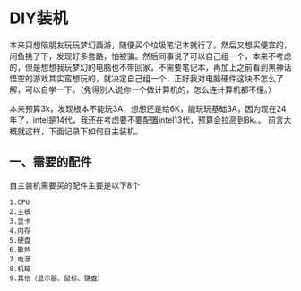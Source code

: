 
# DIY装机
本来只想陪朋友玩玩梦幻西游，随便买个垃圾笔记本就行了。然后又想买便宜的，闲鱼挑了下，发现好多套路，怕被骗。然后同事说了可以自己组一个，本来不考虑的，但是想想我玩梦幻的电脑也不带回家，不需要笔记本，再加上之前看到黑神话悟空的游戏其实蛮想玩的，就决定自己组一个，正好我对电脑硬件这块不怎么了解，可以自学一下。（免得别人说你一个做计算机的，怎么连计算机都不懂。）

本来预算3k，发现根本不能玩3A，想想还是给6K，能玩玩基础3A，因为现在24年了，intel是14代，我还在考虑要不要配置intel13代，预算会拉高到8k。。
前言大概就这样，下面记录下如何自主装机。

## 一、需要的配件
自主装机需要买的配件主要是以下8个
```
1.CPU
2.主板
3.显卡
4.内存
5.硬盘
6.散热
7.电源
8.机箱
9.其他（显示器、鼠标、键盘）
```

